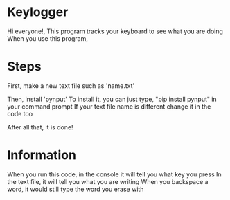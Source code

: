 # Keylogger

Hi everyone!,
This program tracks your keyboard to see what you are doing
When you use this program,

# Steps

First, make a new text file such as 'name.txt'

Then, install 'pynput'
To install it, you can just type, "pip install pynput" in your command prompt
If your text file name is different change it in the code too

After all that, it is done!

# Information

When you run this code, in the console it will tell you what key you press
In the text file, it will tell you what you are writing
When you backspace a word, it would still type the word you erase with <backspace>
